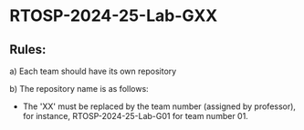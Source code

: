 # RTOSP-2024-25-Lab-GXX
## Rules: ##
a) Each team should have its own repository


b) The repository name is as follows:
 * The 'XX' must be replaced by the team number (assigned by professor), for instance, RTOSP-2024-25-Lab-G01 for team number 01. 
